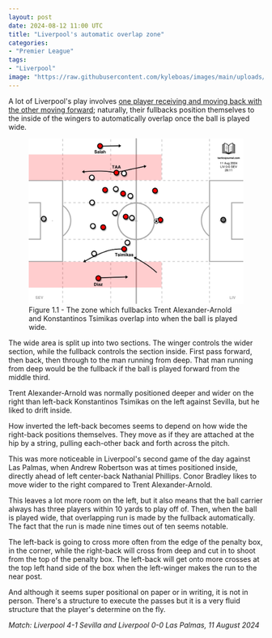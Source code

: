 ```yaml
---
layout: post
date: 2024-08-12 11:00 UTC
title: "Liverpool's automatic overlap zone"
categories:
- "Premier League"
tags:
- "Liverpool"
image: "https://raw.githubusercontent.com/kyleboas/images/main/uploads/2024/08/12/Image-12Aug2024_00:44:57.png"
---
```


A lot of Liverpool's play involves [one player receiving and moving back with the other moving forward](https://tacticsjournal.com/2024/08/01/liverpool-training-exercise-to-replicate-slots-build-up/); naturally, their fullbacks position themselves to the inside of the wingers to automatically overlap once the ball is played wide. 

<!---more--->

<figure>
    <img src="https://raw.githubusercontent.com/kyleboas/images/main/uploads/2024/08/12/Image-12Aug2024_00:44:56.png">
    <figcaption>Figure 1.1 - The zone which fullbacks Trent Alexander-Arnold and Konstantinos Tsimikas overlap into when the ball is played wide.</figcaption>
</figure>

The wide area is split up into two sections. The winger controls the wider section, while the fullback controls the section inside. First pass forward, then back, then through to the man running from deep. That man running from deep would be the fullback if the ball is played forward from the middle third. 

Trent Alexander-Arnold was normally positioned deeper and wider on the right than left-back Konstantinos Tsimikas on the left against Sevilla, but he liked to drift inside. 

How inverted the left-back becomes seems to depend on how wide the right-back positions themselves. They move as if they are attached at the hip by a string, pulling each-other back and forth across the pitch. 

This was more noticeable in Liverpool's second game of the day against Las Palmas, when Andrew Robertson was at times positioned inside, directly ahead of left center-back Nathanial Phillips. Conor Bradley likes to move wider to the right compared to Trent Alexander-Arnold.

This leaves a lot more room on the left, but it also means that the ball carrier always has three players within 10 yards to play off of. Then, when the ball is played wide, that overlapping run is made by the fullback automatically. The fact that the run is made nine times out of ten seems notable.

The left-back is going to cross more often from the edge of the penalty box, in the corner, while the right-back will cross from deep and cut in to shoot from the top of the penalty box. The left-back will get onto more crosses at the top left hand side of the box when the left-winger makes the run to the near post.

And although it seems super positional on paper or in writing, it is not in person. There's a structure to execute the passes but it is a very fluid structure that the player's determine on the fly.

*Match: Liverpool 4-1 Sevilla and Liverpool 0-0 Las Palmas, 11 August 2024*